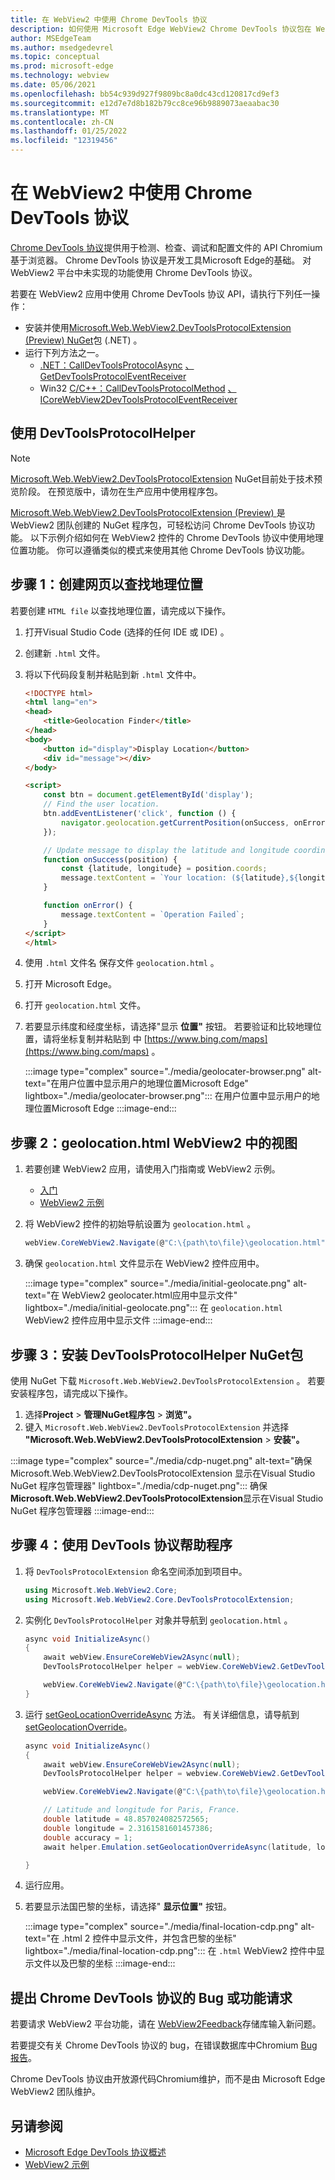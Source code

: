 ```yaml
---
title: 在 WebView2 中使用 Chrome DevTools 协议
description: 如何使用 Microsoft Edge WebView2 Chrome DevTools 协议包在 WebView2 应用中使用 Chrome NuGet协议。
author: MSEdgeTeam
ms.author: msedgedevrel
ms.topic: conceptual
ms.prod: microsoft-edge
ms.technology: webview
ms.date: 05/06/2021
ms.openlocfilehash: bb54c939d927f9809bc8a0dc43cd120817cd9ef3
ms.sourcegitcommit: e12d7e7d8b182b79cc8ce96b9889073aeaabac30
ms.translationtype: MT
ms.contentlocale: zh-CN
ms.lasthandoff: 01/25/2022
ms.locfileid: "12319456"
---
```

# <a name="use-the-chrome-devtools-protocol-in-webview2"></a>在 WebView2 中使用 Chrome DevTools 协议

[Chrome DevTools 协议](https://chromedevtools.github.io/devtools-protocol)提供用于检测、检查、调试和配置文件的 API Chromium基于浏览器。  Chrome DevTools 协议是开发工具Microsoft Edge的基础。  对 WebView2 平台中未实现的功能使用 Chrome DevTools 协议。

若要在 WebView2 应用中使用 Chrome DevTools 协议 API，请执行下列任一操作：

*   安装并使用[Microsoft.Web.WebView2.DevToolsProtocolExtension (Preview) NuGet](https://www.nuget.org/packages/Microsoft.Web.WebView2.DevToolsProtocolExtension)包 (.NET) 。
*   运行下列方法之一。
    *   [.NET：CallDevToolsProtocolAsync](/dotnet/api/microsoft.web.webview2.core.corewebview2.calldevtoolsprotocolmethodasync?view=webview2-dotnet-1.0.774.44&preserve-view=true#Microsoft_Web_WebView2_Core_CoreWebView2_CallDevToolsProtocolMethodAsync_System_String_System_String_) [、GetDevToolsProtocolEventReceiver](/dotnet/api/microsoft.web.webview2.core.corewebview2.getdevtoolsprotocoleventreceiver?view=webview2-dotnet-1.0.774.44&preserve-view=true)
    *   Win32  [C/C++：CallDevToolsProtocolMethod](/microsoft-edge/webview2/reference/win32/icorewebview2?view=webview2-1.0.774.44&preserve-view=true#calldevtoolsprotocolmethod) [、ICoreWebView2DevToolsProtocolEventReceiver](/microsoft-edge/webview2/reference/win32/icorewebview2devtoolsprotocoleventreceiver?view=webview2-1.0.774.44&preserve-view=true)


<!-- ====================================================================== -->
## <a name="use-devtoolsprotocolhelper"></a>使用 DevToolsProtocolHelper

> [!NOTE]
> [Microsoft.Web.WebView2.DevToolsProtocolExtension](https://www.nuget.org/packages/Microsoft.Web.WebView2.DevToolsProtocolExtension) NuGet目前处于技术预览阶段。  在预览版中，请勿在生产应用中使用程序包。

[Microsoft.Web.WebView2.DevToolsProtocolExtension (Preview) ](https://www.nuget.org/packages/Microsoft.Web.WebView2.DevToolsProtocolExtension)是 WebView2 团队创建的 NuGet 程序包，可轻松访问 Chrome DevTools 协议功能。  以下示例介绍如何在 WebView2 控件的 Chrome DevTools 协议中使用地理位置功能。  你可以遵循类似的模式来使用其他 Chrome DevTools 协议功能。


<!-- ====================================================================== -->
## <a name="step-1-create-a-webpage-to-find-your-geolocation"></a>步骤 1：创建网页以查找地理位置

若要创建 `HTML file` 以查找地理位置，请完成以下操作。

1.  打开Visual Studio Code (选择的任何 IDE 或 IDE) 。
1.  创建新 `.html` 文件。
1.  将以下代码段复制并粘贴到新 `.html` 文件中。

    ```html
    <!DOCTYPE html>
    <html lang="en">
    <head>
        <title>Geolocation Finder</title>
    </head>
    <body>
        <button id="display">Display Location</button>
        <div id="message"></div>
    </body>

    <script>
        const btn = document.getElementById('display');
        // Find the user location.
        btn.addEventListener('click', function () {
            navigator.geolocation.getCurrentPosition(onSuccess, onError);
        });

        // Update message to display the latitude and longitude coordinates.
        function onSuccess(position) {
            const {latitude, longitude} = position.coords;
            message.textContent = `Your location: (${latitude},${longitude})`;
        }

        function onError() {
            message.textContent = `Operation Failed`;
        }
    </script>
    </html>
    ```

1.  使用 `.html` 文件名 保存文件 `geolocation.html` 。
1.  打开 Microsoft Edge。
1.  打开 `geolocation.html` 文件。
1.  若要显示纬度和经度坐标，请选择"显示 **位置"** 按钮。  若要验证和比较地理位置，请将坐标复制并粘贴到 中 [https://www.bing.com/maps](https://www.bing.com/maps) 。

    :::image type="complex" source="./media/geolocater-browser.png" alt-text="在用户位置中显示用户的地理位置Microsoft Edge" lightbox="./media/geolocater-browser.png":::
       在用户位置中显示用户的地理位置Microsoft Edge
    :::image-end:::


<!-- ====================================================================== -->
## <a name="step-2-display-geolocationhtml-in-a-webview2"></a>步骤 2：geolocation.html WebView2 中的视图

1.  若要创建 WebView2 应用，请使用入门指南或 WebView2 示例。
    *   [入门](../index.md#get-started)
    *   [WebView2 示例](https://github.com/MicrosoftEdge/WebView2Samples)

1.  将 WebView2 控件的初始导航设置为 `geolocation.html` 。

    ```csharp
    webView.CoreWebView2.Navigate(@"C:\{path\to\file}\geolocation.html");
    ```

1.  确保 `geolocation.html` 文件显示在 WebView2 控件应用中。

    :::image type="complex" source="./media/initial-geolocate.png" alt-text="在 WebView2 geolocater.html应用中显示文件" lightbox="./media/initial-geolocate.png":::
       在 `geolocation.html` WebView2 控件应用中显示文件
    :::image-end:::


<!-- ====================================================================== -->
## <a name="step-3-install-the-devtoolsprotocolhelper-nuget-package"></a>步骤 3：安装 DevToolsProtocolHelper NuGet包

使用 NuGet 下载 `Microsoft.Web.WebView2.DevToolsProtocolExtension` 。  若要安装程序包，请完成以下操作。

1.  选择**Project**  >  **管理NuGet程序包**  >  **浏览"。**
1.  键入 `Microsoft.Web.WebView2.DevToolsProtocolExtension` 并选择 **"Microsoft.Web.WebView2.DevToolsProtocolExtension**  >  **安装"。**

:::image type="complex" source="./media/cdp-nuget.png" alt-text="确保 Microsoft.Web.WebView2.DevToolsProtocolExtension 显示在Visual Studio NuGet 程序包管理器" lightbox="./media/cdp-nuget.png":::
   确保**Microsoft.Web.WebView2.DevToolsProtocolExtension**显示在Visual Studio NuGet 程序包管理器
:::image-end:::


<!-- ====================================================================== -->
## <a name="step-4-use-devtools-protocol-helper"></a>步骤 4：使用 DevTools 协议帮助程序

1.  将 `DevToolsProtocolExtension` 命名空间添加到项目中。

    ```csharp
    using Microsoft.Web.WebView2.Core;
    using Microsoft.Web.WebView2.Core.DevToolsProtocolExtension;
    ```

1.  实例化 `DevToolsProtocolHelper` 对象并导航到 `geolocation.html` 。

    ```csharp
    async void InitializeAsync()
    {
        await webView.EnsureCoreWebView2Async(null);
        DevToolsProtocolHelper helper = webView.CoreWebView2.GetDevToolsProtocolHelper();

        webView.CoreWebView2.Navigate(@"C:\{path\to\file}\geolocation.html");
    }
    ```

1.  运行 [setGeoLocationOverrideAsync](https://chromedevtools.github.io/devtools-protocol/tot/Emulation/#method-setGeolocationOverride) 方法。  有关详细信息，请导航到 [setGeolocationOverride](https://chromedevtools.github.io/devtools-protocol/tot/Emulation/#method-setGeolocationOverride)。

    ```csharp
    async void InitializeAsync()
    {
        await webView.EnsureCoreWebView2Async(null);
        DevToolsProtocolHelper helper = webview.CoreWebView2.GetDevToolsProtocolHelper();

        webView.CoreWebView2.Navigate(@"C:\{path\to\file}\geolocation.html");

        // Latitude and longitude for Paris, France.
        double latitude = 48.857024082572565;
        double longitude = 2.3161581601457386;
        double accuracy = 1;
        await helper.Emulation.setGeolocationOverrideAsync(latitude, longitude, accuracy);

    }
    ```

1.  运行应用。
1.  若要显示法国巴黎的坐标，请选择" **显示位置"** 按钮。

    :::image type="complex" source="./media/final-location-cdp.png" alt-text="在 .html 2 控件中显示文件，并包含巴黎的坐标" lightbox="./media/final-location-cdp.png":::
       在 `.html` WebView2 控件中显示文件以及巴黎的坐标
    :::image-end:::


<!-- ====================================================================== -->
## <a name="file-a-bug-or-feature-request-for-the-chrome-devtools-protocol"></a>提出 Chrome DevTools 协议的 Bug 或功能请求

若要请求 WebView2 平台功能，请在 [WebView2Feedback](https://github.com/MicrosoftEdge/WebView2Feedback)存储库输入新问题。

若要提交有关 Chrome DevTools 协议的 bug，在错误数据库中Chromium [Bug 报告](https://bugs.chromium.org/p/chromium/issues/entry?components=Platform%3EDevTools%3EPlatform)。

Chrome DevTools 协议由开放源代码Chromium维护，而不是由 Microsoft Edge WebView2 团队维护。


<!-- ====================================================================== -->
## <a name="see-also"></a>另请参阅

*  [Microsoft Edge DevTools 协议概述](../../devtools-protocol-chromium/index.md)
*  [WebView2 示例](https://github.com/MicrosoftEdge/WebView2Samples)
